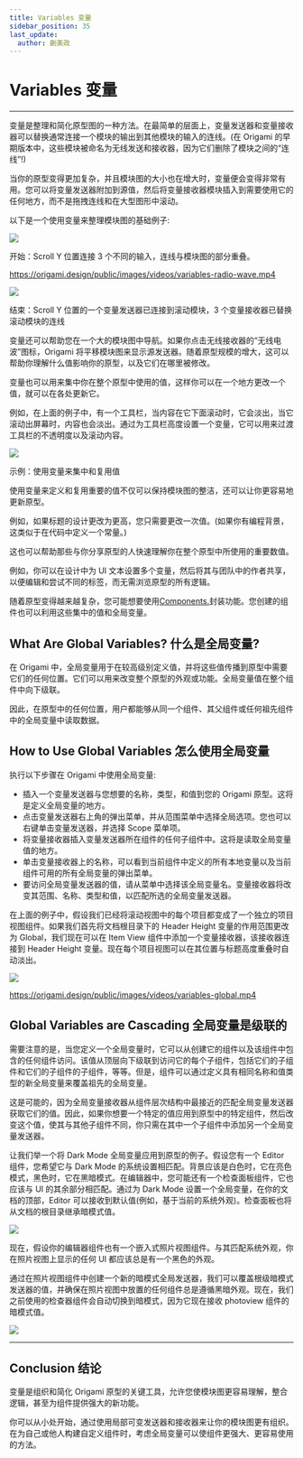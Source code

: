```yaml
---
title: Variables 变量
sidebar_position: 35
last_update:
  author: 蒯美政
---
```


# Variables 变量

---

变量是整理和简化原型图的一种方法。在最简单的层面上，变量发送器和变量接收器可以替换通常连接一个模块的输出到其他模块的输入的连线。(在 Origami 的早期版本中，这些模块被命名为无线发送和接收器，因为它们删除了模块之间的“连线”!)

当你的原型变得更加复杂，并且模块图的大小也在增大时，变量便会变得非常有用。您可以将变量发送器附加到源值，然后将变量接收器模块插入到需要使用它的任何地方，而不是拖拽连线和在大型图形中滚动。

以下是一个使用变量来整理模块图的基础例子:

![](https://origami.design/public/images/documentation/variables-before-broadcast.png)

开始：Scroll Y 位置连接 3 个不同的输入，连线与模块图的部分重叠。

https://origami.design/public/images/videos/variables-radio-wave.mp4

![](https://origami.design/public/images/documentation/variables-after-broadcast.png)

结束：Scroll Y 位置的一个变量发送器已连接到滚动模块，3 个变量接收器已替换滚动模块的连线

变量还可以帮助您在一个大的模块图中导航。如果你点击无线接收器的“无线电波”图标，Origami 将平移模块图来显示源发送器。随着原型规模的增大，这可以帮助你理解什么值影响你的原型，以及它们在哪里被修改。

变量也可以用来集中你在整个原型中使用的值，这样你可以在一个地方更改一个值，就可以在各处更新它。

例如，在上面的例子中，有一个工具栏，当内容在它下面滚动时，它会淡出，当它滚动出屏幕时，内容也会淡出。通过为工具栏高度设置一个变量，它可以用来过渡工具栏的不透明度以及滚动内容。

![](https://origami.design/public/images/documentation/variables-example.png)

示例：使用变量来集中和复用值

使用变量来定义和复用重要的值不仅可以保持模块图的整洁，还可以让你更容易地更新原型。

例如，如果标题的设计更改为更高，您只需要更改一次值。(如果你有编程背景，这类似于在代码中定义一个常量。)

这也可以帮助那些与你分享原型的人快速理解你在整个原型中所使用的重要数值。

例如，你可以在设计中为 UI 文本设置多个变量，然后将其与团队中的作者共享，以便编辑和尝试不同的标签，而无需浏览原型的所有逻辑。

随着原型变得越来越复杂，您可能想要使用[Components.](../Workflow/Components)封装功能。您创建的组件也可以利用这些集中的值和全局变量。

## What Are Global Variables? 什么是全局变量?

在 Origami 中，全局变量用于在较高级别定义值，并将这些值传播到原型中需要它们的任何位置。它们可以用来改变整个原型的外观或功能。全局变量值在整个组件中向下级联。

因此，在原型中的任何位置，用户都能够从同一个组件、其父组件或任何祖先组件中的全局变量中读取数据。

## How to Use Global Variables 怎么使用全局变量

执行以下步骤在 Origami 中使用全局变量:

- 插入一个变量发送器与您想要的名称，类型，和值到您的 Origami 原型。这将是定义全局变量的地方。
- 点击变量发送器右上角的弹出菜单，并从范围菜单中选择全局选项。您也可以右键单击变量发送器，并选择 Scope 菜单项。
- 将变量接收器插入变量发送器所在组件的任何子组件中。这将是读取全局变量值的地方。
- 单击变量接收器上的名称，可以看到当前组件中定义的所有本地变量以及当前组件可用的所有全局变量的弹出菜单。
- 要访问全局变量发送器的值，请从菜单中选择该全局变量名。变量接收器将改变其范围、名称、类型和值，以匹配所选的全局变量发送器。

在上面的例子中，假设我们已经将滚动视图中的每个项目都变成了一个独立的项目视图组件。如果我们首先将文档根目录下的 Header Height 变量的作用范围更改为 Global，我们现在可以在 Item View 组件中添加一个变量接收器，该接收器连接到 Header Height 变量。现在每个项目视图可以在其位置与标题高度重叠时自动淡出。

![](https://origami.design/public/images/documentation/variables-header-height.png)

https://origami.design/public/images/videos/variables-global.mp4

## Global Variables are Cascading 全局变量是级联的

需要注意的是，当您定义一个全局变量时，它可以从创建它的组件以及该组件中包含的任何组件访问。该值从顶层向下级联到访问它的每个子组件，包括它们的子组件和它们的子组件的子组件，等等。但是，组件可以通过定义具有相同名称和值类型的新全局变量来覆盖祖先的全局变量。

这是可能的，因为全局变量接收器从组件层次结构中最接近的匹配全局变量发送器获取它们的值。因此，如果你想要一个特定的值应用到原型中的特定组件，然后改变这个值，使其与其他子组件不同，你只需在其中一个子组件中添加另一个全局变量发送器。

让我们举一个将 Dark Mode 全局变量应用到原型的例子。假设您有一个 Editor 组件，您希望它与 Dark Mode 的系统设置相匹配。背景应该是白色时，它在亮色模式，黑色时，它在黑暗模式。在编辑器中，您可能还有一个检查面板组件，它也应该与 UI 的其余部分相匹配。通过为 Dark Mode 设置一个全局变量，在你的文档的顶部，Editor 可以接收到默认值(例如，基于当前的系统外观)。检查面板也将从文档的根目录继承暗模式值。

![](https://origami.design/public/images/documentation/variables-receivers1-diagram.png)

现在，假设你的编辑器组件也有一个嵌入式照片视图组件。与其匹配系统外观，你在照片视图上显示的任何 UI 都应该总是有一个黑色的外观。

通过在照片视图组件中创建一个新的暗模式全局发送器，我们可以覆盖根级暗模式发送器的值，并确保在照片视图中放置的任何组件总是遵循黑暗外观。现在，我们之前使用的检查器组件会自动切换到暗模式，因为它现在接收 photoview 组件的暗模式值。

![](https://origami.design/public/images/documentation/variables-receivers2-diagram.png)

---

## Conclusion 结论

变量是组织和简化 Origami 原型的关键工具，允许您使模块图更容易理解，整合逻辑，甚至为组件提供强大的新功能。

你可以从小处开始，通过使用局部可变发送器和接收器来让你的模块图更有组织。在为自己或他人构建自定义组件时，考虑全局变量可以使组件更强大、更容易使用的方法。
